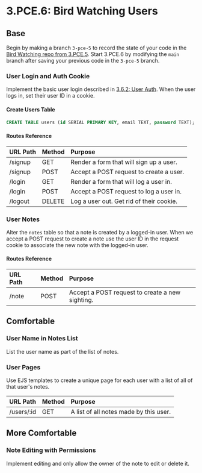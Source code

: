 # 3.PCE.6: Bird Watching Users

## Base

Begin by making a branch `3-pce-5` to record the state of your code in the [Bird Watching repo from 3.PCE.5](https://github.com/rocketacademy/birding-express-swe1). Start 3.PCE.6 by modifying the `main` branch after saving your previous code in the `3-pce-5` branch.

### User Login and Auth Cookie

Implement the basic user login described in [3.6.2: User Auth](../3.6-authentication/3.6.2-user-auth.md). When the user logs in, set their user ID in a cookie.

#### Create Users Table

```sql
CREATE TABLE users (id SERIAL PRIMARY KEY, email TEXT, password TEXT);
```

#### Routes Reference

| URL Path | Method | Purpose |
| :--- | :--- | :--- |
| /signup | GET | Render a form that will sign up a user. |
| /signup | POST | Accept a POST request to create a user. |
| /login | GET | Render a form that will log a user in. |
| /login | POST | Accept a POST request to log a user in. |
| /logout | DELETE | Log a user out. Get rid of their cookie. |

### User Notes

Alter the `notes` table so that a note is created by a logged-in user. When we accept a POST request to create a note use the user ID in the request cookie to associate the new note with the logged-in user.

#### Routes Reference

| URL Path | Method | Purpose |
| :--- | :--- | :--- |
| /note | POST | Accept a POST request to create a new sighting. |

## Comfortable

### User Name in Notes List

List the user name as part of the list of notes.

### User Pages

Use EJS templates to create a unique page for each user with a list of all of that user's notes.

| URL Path | Method | Purpose |
| :--- | :--- | :--- |
| /users/:id | GET | A list of all notes made by this user. |

## More Comfortable

### Note Editing with Permissions

Implement editing and only allow the owner of the note to edit or delete it.

